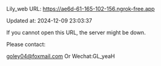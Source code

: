 Lily_web URL: https://ae6d-61-165-102-156.ngrok-free.app

Updated at: 2024-12-09 23:03:37

If you cannot open this URL, the server might be down.

Please contact: 

goley04@foxmail.com Or Wechat:GL_yeaH